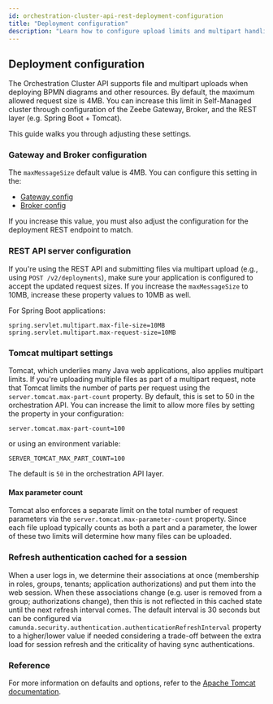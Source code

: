 ```yaml
---
id: orchestration-cluster-api-rest-deployment-configuration
title: "Deployment configuration"
description: "Learn how to configure upload limits and multipart handling for Orchestration Cluster API."
---
```


## Deployment configuration

The Orchestration Cluster API supports file and multipart uploads when deploying BPMN diagrams and other resources. By default, the maximum allowed request size is 4MB. You can increase this limit in Self-Managed cluster through configuration of the Zeebe Gateway, Broker, and the REST layer (e.g. Spring Boot + Tomcat).

This guide walks you through adjusting these settings.

### Gateway and Broker configuration

The `maxMessageSize` default value is 4MB. You can configure this setting in the:

- [Gateway config](../orchestration-cluster/zeebe/configuration/gateway.md#zeebegatewaynetwork)
- [Broker config](/self-managed/components/orchestration-cluster/zeebe/configuration/broker.md#zeebebrokernetwork)

If you increase this value, you must also adjust the configuration for the deployment REST endpoint to match.

### REST API server configuration

If you're using the REST API and submitting files via multipart upload (e.g., using `POST /v2/deployments`), make sure your application is configured to accept the updated request sizes. If you increase the `maxMessageSize` to 10MB, increase these property values to 10MB as well.

For Spring Boot applications:

```properties
spring.servlet.multipart.max-file-size=10MB
spring.servlet.multipart.max-request-size=10MB
```

### Tomcat multipart settings

Tomcat, which underlies many Java web applications, also applies multipart limits. If you're uploading multiple files as part of a multipart request, note that Tomcat limits the number of parts per request using the `server.tomcat.max-part-count` property. By default, this is set to 50 in the orchestration API. You can increase the limit to allow more files by setting the property in your configuration:

```properties
server.tomcat.max-part-count=100
```

or using an environment variable:

```properties
SERVER_TOMCAT_MAX_PART_COUNT=100
```

The default is `50` in the orchestration API layer.

#### Max parameter count

Tomcat also enforces a separate limit on the total number of request parameters via the `server.tomcat.max-parameter-count` property. Since each file upload typically counts as both a part and a parameter, the lower of these two limits will determine how many files can be uploaded.

### Refresh authentication cached for a session

When a user logs in, we determine their associations at once (membership in roles, groups, tenants; application authorizations) and put them into the web session.
When these associations change (e.g. user is removed from a group; authorizations change), then this is not reflected in this cached state until the next refresh interval comes.
The default interval is 30 seconds but can be configured via `camunda.security.authentication.authenticationRefreshInterval` property to a higher/lower value if needed considering a trade-off between the extra load for session refresh and the criticality of having sync authentications. 

### Reference

For more information on defaults and options, refer to the [Apache Tomcat documentation](https://tomcat.apache.org/).
